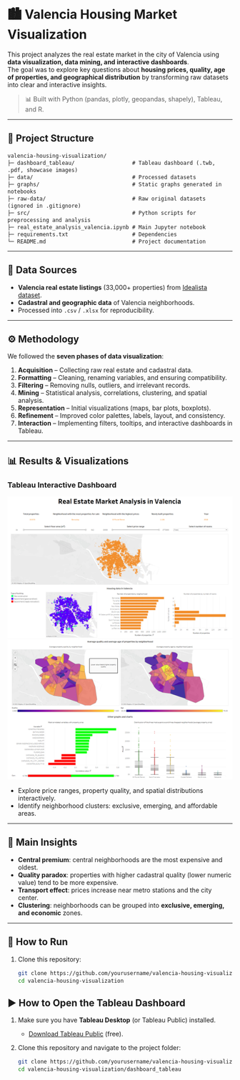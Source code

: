 # 🏙️ Valencia Housing Market Visualization

This project analyzes the real estate market in the city of Valencia using **data visualization, data mining, and interactive dashboards**.  
The goal was to explore key questions about **housing prices, quality, age of properties, and geographical distribution** by transforming raw datasets into clear and interactive insights.

> 📊 Built with Python (pandas, plotly, geopandas, shapely), Tableau, and R.

---

## 📂 Project Structure

```text
valencia-housing-visualization/
├─ dashboard_tableau/                  # Tableau dashboard (.twb, .pdf, showcase images)
├─ data/                               # Processed datasets
├─ graphs/                             # Static graphs generated in notebooks
├─ raw-data/                           # Raw original datasets (ignored in .gitignore)
├─ src/                                # Python scripts for preprocessing and analysis
├─ real_estate_analysis_valencia.ipynb # Main Jupyter notebook
├─ requirements.txt                    # Dependencies
└─ README.md                           # Project documentation
```

---

## 🔎 Data Sources
- **Valencia real estate listings** (33,000+ properties) from [Idealista dataset](https://github.com/paezha/idealista18).  
- **Cadastral and geographic data** of Valencia neighborhoods.  
- Processed into `.csv` / `.xlsx` for reproducibility.  

---

## ⚙️ Methodology
We followed the **seven phases of data visualization**:

1. **Acquisition** – Collecting raw real estate and cadastral data.  
2. **Formatting** – Cleaning, renaming variables, and ensuring compatibility.  
3. **Filtering** – Removing nulls, outliers, and irrelevant records.  
4. **Mining** – Statistical analysis, correlations, clustering, and spatial analysis.  
5. **Representation** – Initial visualizations (maps, bar plots, boxplots).  
6. **Refinement** – Improved color palettes, labels, layout, and consistency.  
7. **Interaction** – Implementing filters, tooltips, and interactive dashboards in Tableau.  

---

## 📊 Results & Visualizations

### Tableau Interactive Dashboard
<img src="dashboard_tableau/showcase/tableau_showcase_1.png" width="600">

<img src="dashboard_tableau/showcase/tableau_showcase_2.png" width="600">

- Explore price ranges, property quality, and spatial distributions interactively.  
- Identify neighborhood clusters: exclusive, emerging, and affordable areas.  

---

## 🧾 Main Insights
- **Central premium**: central neighborhoods are the most expensive and oldest.  
- **Quality paradox**: properties with higher cadastral quality (lower numeric value) tend to be more expensive.  
- **Transport effect**: prices increase near metro stations and the city center.  
- **Clustering**: neighborhoods can be grouped into **exclusive, emerging, and economic** zones.  

---

## 🚀 How to Run
1. Clone this repository:
   ```bash
   git clone https://github.com/yourusername/valencia-housing-visualization.git
   cd valencia-housing-visualization

## ▶️ How to Open the Tableau Dashboard

1. Make sure you have **Tableau Desktop** (or Tableau Public) installed.  
   - [Download Tableau Public](https://public.tableau.com/s/download) (free).  

2. Clone this repository and navigate to the project folder:
   ```bash
   git clone https://github.com/yourusername/valencia-housing-visualization.git
   cd valencia-housing-visualization/dashboard_tableau

